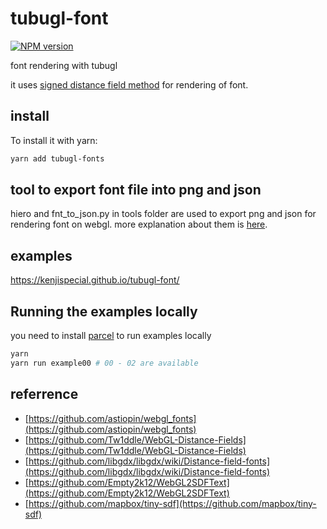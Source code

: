 # tubugl-font

[![NPM version][npm-image]][npm-url] 

font rendering with tubugl

it uses [signed distance field method](http://www.valvesoftware.com/publications/2007/SIGGRAPH2007_AlphaTestedMagnification.pdf) for rendering of font.

## install

To install it with yarn:

```sh
yarn add tubugl-fonts 
```

## tool to export font file into png and json

hiero and fnt_to_json.py in tools folder are used to export png and json for rendering font on webgl. more explanation about them is [here](https://github.com/kenjiSpecial/tubugl-font/tree/master/tools).



## examples

https://kenjispecial.github.io/tubugl-font/

## Running the examples locally

you need to install [parcel](https://github.com/parcel-bundler/parcel) to run examples locally

```sh
yarn
yarn run example00 # 00 - 02 are available
```

## referrence

- [https://github.com/astiopin/webgl_fonts](https://github.com/astiopin/webgl_fonts)
- [https://github.com/Tw1ddle/WebGL-Distance-Fields](https://github.com/Tw1ddle/WebGL-Distance-Fields)
- [https://github.com/libgdx/libgdx/wiki/Distance-field-fonts](https://github.com/libgdx/libgdx/wiki/Distance-field-fonts)
- [https://github.com/Empty2k12/WebGL2SDFText](https://github.com/Empty2k12/WebGL2SDFText)
- [https://github.com/mapbox/tiny-sdf](https://github.com/mapbox/tiny-sdf)

[npm-image]: https://img.shields.io/npm/v/tubugl-font.svg?style=flat-square
[npm-url]: https://www.npmjs.com/package/tubugl-font
 
